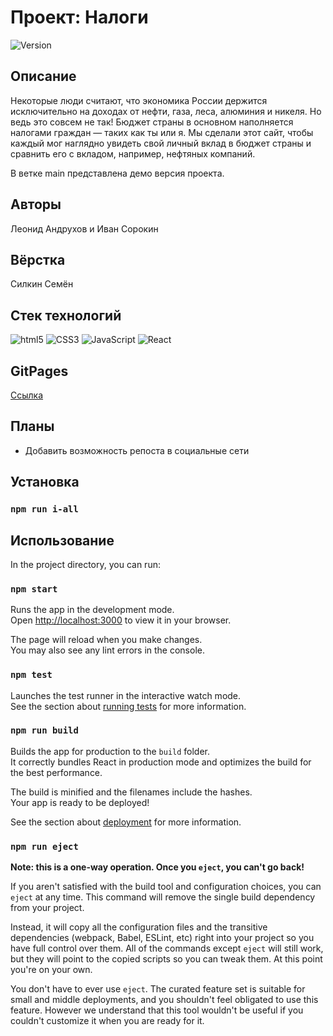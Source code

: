 # Проект: Налоги

<img alt="Version" src="https://img.shields.io/badge/version-0.0.2-blue.svg?cacheSeconds=2592000" />

## Описание

Некоторые люди считают, что экономика России держится исключительно на доходах от нефти, газа, леса, алюминия и никеля.
Но ведь это совсем не так! Бюджет страны в основном наполняется налогами граждан — таких как ты или я.
Мы сделали этот сайт, чтобы каждый мог наглядно увидеть свой личный вклад в бюджет страны и сравнить его с вкладом, например, нефтяных компаний.

В ветке main представлена демо версия проекта.

## Авторы
Леонид Андрухов и Иван Сорокин

## Вёрстка
Силкин Семён

## Стек технологий

<img alt="html5" src="https://img.shields.io/badge/-HTML5-E34F26?style=flat-square&logo=html5&logoColor=white" /> <img alt="CSS3" src="https://img.shields.io/badge/-CSS3-1572B6?style=flat-square&logo=css3" /> <img alt="JavaScript" src="https://img.shields.io/badge/-JavaScript-yellow?style=flat-square&logo=javascript" /> <img alt="React" src="https://img.shields.io/badge/-React-45b8d8?style=flat-square&logo=react&logoColor=white" />

## GitPages

[Ссылка](https://sholq.github.io/taxes/)

## Планы

- Добавить возможность репоста в социальные сети

## Установка

### `npm run i-all`

## Использование

In the project directory, you can run:

### `npm start`

Runs the app in the development mode.\
Open [http://localhost:3000](http://localhost:3000) to view it in your browser.

The page will reload when you make changes.\
You may also see any lint errors in the console.

### `npm test`

Launches the test runner in the interactive watch mode.\
See the section about [running tests](https://facebook.github.io/create-react-app/docs/running-tests) for more information.

### `npm run build`

Builds the app for production to the `build` folder.\
It correctly bundles React in production mode and optimizes the build for the best performance.

The build is minified and the filenames include the hashes.\
Your app is ready to be deployed!

See the section about [deployment](https://facebook.github.io/create-react-app/docs/deployment) for more information.

### `npm run eject`

**Note: this is a one-way operation. Once you `eject`, you can't go back!**

If you aren't satisfied with the build tool and configuration choices, you can `eject` at any time. This command will remove the single build dependency from your project.

Instead, it will copy all the configuration files and the transitive dependencies (webpack, Babel, ESLint, etc) right into your project so you have full control over them. All of the commands except `eject` will still work, but they will point to the copied scripts so you can tweak them. At this point you're on your own.

You don't have to ever use `eject`. The curated feature set is suitable for small and middle deployments, and you shouldn't feel obligated to use this feature. However we understand that this tool wouldn't be useful if you couldn't customize it when you are ready for it.
